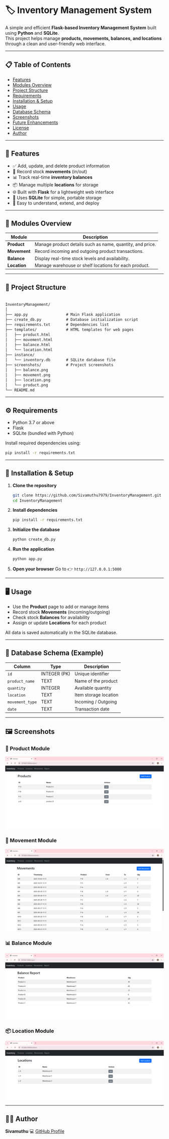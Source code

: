 # 🏷️ Inventory Management System

A simple and efficient **Flask-based Inventory Management System** built using **Python** and **SQLite**.  
This project helps manage **products, movements, balances, and locations** through a clean and user-friendly web interface.

---

## 📋 Table of Contents
- [Features](#-features)
- [Modules Overview](#-modules-overview)
- [Project Structure](#-project-structure)
- [Requirements](#-requirements)
- [Installation & Setup](#-installation--setup)
- [Usage](#-usage)
- [Database Schema](#-database-schema)
- [Screenshots](#-screenshots)
- [Future Enhancements](#-future-enhancements)
- [License](#-license)
- [Author](#-author)

---

## 🚀 Features

- ✅ Add, update, and delete product information  
- 🔄 Record stock **movements** (in/out)  
- 📊 Track real-time **inventory balances**  
- 📦 Manage multiple **locations** for storage  
- 🌐 Built with **Flask** for a lightweight web interface  
- 💾 Uses **SQLite** for simple, portable storage  
- 🧠 Easy to understand, extend, and deploy  

---

## 🧩 Modules Overview

| Module | Description |
|--------|--------------|
| **Product** | Manage product details such as name, quantity, and price. |
| **Movement** | Record incoming and outgoing product transactions. |
| **Balance** | Display real-time stock levels and availability. |
| **Location** | Manage warehouse or shelf locations for each product. |

---

## 📁 Project Structure

```

InventoryManagement/
│
├── app.py                 # Main Flask application
├── create_db.py           # Database initialization script
├── requirements.txt       # Dependencies list
├── templates/             # HTML templates for web pages
│   ├── product.html
│   ├── movement.html
│   ├── balance.html
│   └── location.html
├── instance/
│   └── inventory.db       # SQLite database file
├── screenshots/           # Project screenshots
│   ├── balance.png
│   ├── movement.png
│   ├── location.png
│   └── product.png
└── README.md

````

---

## ⚙️ Requirements

- Python 3.7 or above  
- Flask  
- SQLite (bundled with Python)

Install required dependencies using:

```bash
pip install -r requirements.txt
````

---

## 🧰 Installation & Setup

1. **Clone the repository**

   ```bash
   git clone https://github.com/Sivamuthu7979/InventoryManagement.git
   cd InventoryManagement
   ```

2. **Install dependencies**

   ```bash
   pip install -r requirements.txt
   ```

3. **Initialize the database**

   ```bash
   python create_db.py
   ```

4. **Run the application**

   ```bash
   python app.py
   ```

5. **Open your browser**
   Go to 👉 `http://127.0.0.1:5000`

---

## 🖥️ Usage

* Use the **Product** page to add or manage items
* Record stock **Movements** (incoming/outgoing)
* Check stock **Balances** for availability
* Assign or update **Locations** for each product

All data is saved automatically in the SQLite database.

---

## 🧱 Database Schema (Example)

| Column          | Type         | Description           |
| --------------- | ------------ | --------------------- |
| `id`            | INTEGER (PK) | Unique identifier     |
| `product_name`  | TEXT         | Name of the product   |
| `quantity`      | INTEGER      | Available quantity    |
| `location`      | TEXT         | Item storage location |
| `movement_type` | TEXT         | Incoming / Outgoing   |
| `date`          | TEXT         | Transaction date      |

---

## 🖼️ Screenshots

### 🧾 Product Module

![Product Module](screenshots/product.png)

### 🔄 Movement Module

![Movement Module](screenshots/movement.png)

### 📊 Balance Module

![Balance Module](screenshots/balance.png)

### 📦 Location Module

![Location Module](screenshots/location.png)

---

## 👨‍💻 Author

**Sivamuthu**
💻 [GitHub Profile](https://github.com/Sivamuthu7979)

